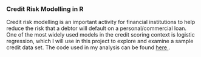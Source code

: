 <h3> Credit Risk Modelling in R </h3> 
Credit risk modelling is an important activity for financial institutions to help reduce 
the risk that a debtor will default on a personal/commercial loan. One of the most
widely used models in the credit scoring context is logistic regression, which I will
use in this project to explore and examine a sample credit data set. The code used in
my analysis can be found <a href=""> here </a>. 

